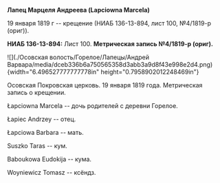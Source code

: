 **Лапец Марцеля Андреева (Lapciowna Marcela)**

19 января 1819 г -- крещение (НИАБ 136-13-894, лист 100, №4/1819-р
(ориг)).

**НИАБ 136-13-894:** Лист 100. **Метрическая запись №4/1819-р (ориг).**

![](./Осовская волость/Горелое/Лапецы/Андрей Варвара/media/dceb336b6a750565358d3abb3a9d8f43e998e2d4.png){width="6.496527777777778in"
height="0.7958902012248469in"}

Осовская Покровская церковь. 19 января 1819 года. Метрическая запись о
крещении.

Łapciowna Marcela -- дочь родителей с деревни Горелое.

Łapiec Andrzey -- отец.

Łapciowa Barbara -- мать.

Suszko Taras -- кум.

Baboukowa Eudokija -- кума.

Woyniewicz Tomasz -- ксёндз.
